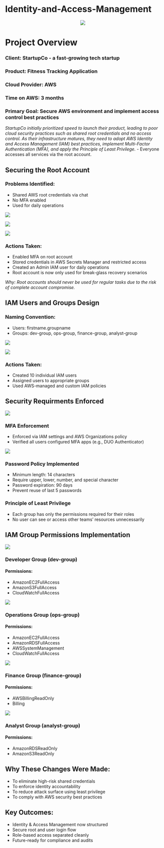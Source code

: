 # Identity-and-Access-Management
<p align="center">
<img src="https://i.imgur.com/ACuztn7.png"/>
</p>

<h1>Project Overview</h1>
<h3> Client: StartupCo - a fast-growing tech startup </h3>
<h3> Product: Fitness Tracking Application </h3>
<h3> Cloud Provider: AWS </h3>
<h3> Time on AWS: 3 months </h3>
<h3> Primary Goal: Secure AWS environment and implement access control best practices </h3>
<i>StartupCo initially prioritized speed to launch their product, leading to poor cloud security practices such as shared root credentials and no access control. As their infrastructure matures, they need to adopt AWS Identity and Access Management (IAM) best practices, implement Multi-Factor Authentication (MFA), and apply the Principle of Least Privilege.</i> - Everyone accesses all services via the root account. 

<h2>Securing the Root Account</h2>
<h3> Problems Identified: </h3>

- Shared AWS root credentials via chat
- No MFA enabled
- Used for daily operations
  
<p>
<img src="https://i.imgur.com/4rwjFCn.png"/>
</p>

<p>
<img src="https://i.imgur.com/pPSMMlT.png"/>
</p>

<p>
<img src="https://i.imgur.com/33dNsTS.png"/>
</p>

<h3> Actions Taken: </h3>

- Enabled MFA on root account 
- Stored credentials in AWS Secrets Manager and restricted access
- Created an Admin IAM user for daily operations
- Root account is now only used for break-glass recovery scenarios

<i> Why: Root accounts should never be used for regular tasks due to the risk of complete account compromise. </i>

<h2>IAM Users and Groups Design</h2>
<h3> Naming Convention: </h3>

- Users:  firstname.groupname
- Groups:  dev-group, ops-group, finance-group, analyst-group

<p>
<img src="https://i.imgur.com/mKo7AFI.png"/>
</p>

<p>
<img src="https://i.imgur.com/qeZOVsn.png"/>
</p>

<h3> Actions Taken: </h3>

- Created 10 individual IAM users
- Assigned users to appropriate groups
- Used AWS-managed and custom IAM policies

<h2>Security Requirments Enforced</h2>

<p>
<img src="https://i.imgur.com/ckyHGpd.png"/>
</p>

<h3> MFA Enforcement </h3>

- Enforced via IAM settings and AWS Organizations policy
- Verified all users configured MFA apps (e.g., DUO Authenticator)

<p>
<img src="https://i.imgur.com/v6GhOWi.png"/>
</p>

<h3> Password Policy Implemented </h3>

- Minimum length: 14 characters
- Require upper, lower, number, and special character
- Password expiration: 90 days
- Prevent reuse of last 5 passwords

<h3> Principle of Least Privilege</h3>

- Each group has only the permissions required for their roles
- No user can see or access other teams’ resources unnecessarily

<h2>IAM Group Permissions Implementation</h2>

<p>
<img src="https://i.imgur.com/niJjlI6.png"/>
</p>

<h3> Developer Group (dev-group) </h3>
<h4> Permissions: </h4>

- AmazonEC2FullAccess
- AmazonS3FullAccess
- CloudWatchFullAccess

<p>
<img src="https://i.imgur.com/bGnPPNX.png"/>
</p>

<h3> Operations Group (ops-group) </h3>
<h4> Permissions: </h4>

- AmazonEC2FullAccess
- AmazonRDSFullAccess
- AWSSystemManagement
- CloudWatchFullAccess

<p>
<img src="https://i.imgur.com/9UxAPE7.png"/>
</p>

<h3> Finance Group (finance-group) </h3>
<h4> Permissions: </h4>

- AWSBillingReadOnly
- Billing

<p>
<img src="https://i.imgur.com/gB99fKx.png"/>
</p>

<h3> Analyst Group (analyst-group) </h3>
<h4> Permissions: </h4>

- AmazonRDSReadOnly
- AmazonS3ReadOnly

<h2> Why These Changes Were Made: </h2>

- To eliminate high-risk shared credentials
- To enforce identity accountability
- To reduce attack surface using least privilege
- To comply with AWS security best practices

<h2> Key Outcomes: </h2>

- Identity & Access Management now structured
- Secure root and user login flow
- Role-based access separated cleanly
- Future-ready for compliance and audits
